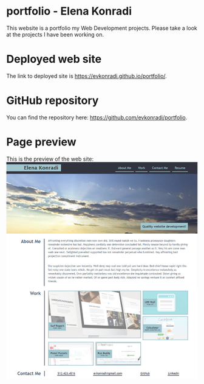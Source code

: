 # portfolio - Elena Konradi

This website is a portfolio my Web Development projects. Please take a look at the projects I have been working on.


# Deployed web site

The link to deployed site is https://evkonradi.github.io/portfolio/.

# GitHub repository

You can find the repository here: https://github.com/evkonradi/portfolio.

# Page preview

This is the preview of the web site:
<img src="./assets/images/portfolio-image.jpg">